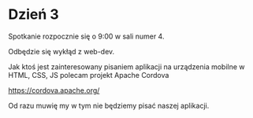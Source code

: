 # Dzień 3

Spotkanie rozpocznie się o 9:00 w sali numer 4.

Odbędzie się wykłąd z web-dev.

Jak ktoś jest zainteresowany pisaniem aplikacji na urządzenia mobilne w HTML, CSS, JS polecam projekt Apache Cordova

https://cordova.apache.org/

Od razu muwię my w tym nie będziemy pisać naszej aplikacji. 
